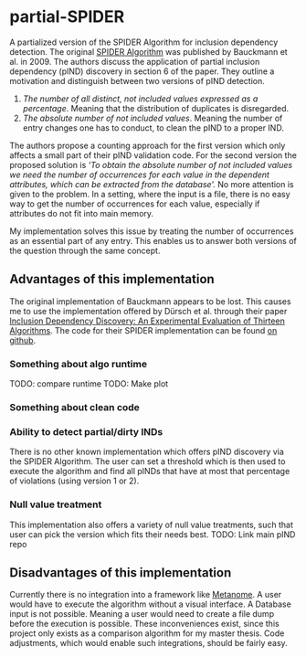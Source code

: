 # partial-SPIDER
A partialized version of the SPIDER Algorithm for inclusion dependency detection. The original [SPIDER Algorithm](https://hpi.de/fileadmin/user_upload/fachgebiete/naumann/publications/PDFs/2007_bauckmann_efficiently.pdf) was published by Bauckmann et al. in 2009. The authors discuss the application of partial inclusion dependency (pIND) discovery in section 6 of the paper. They outline a motivation and distinguish between two versions of pIND detection.
1) _The number of all distinct, not included values expressed as a percentage_. Meaning that the distribution of duplicates is disregarded.
2) _The absolute number of not included values_. Meaning the number of entry changes one has to conduct, to clean the pIND to a proper IND.

The authors propose a counting approach for the first version which only affects a small part of their pIND validation code. For the second version the proposed solution is _'To obtain the absolute number of not included values we need the number of occurrences for each value in the dependent attributes, which can be extracted from the database'._ No more attention is given to the problem. In a setting, where the input is a file, there is no easy way to get the number of occurrences for each value, especially if attributes do not fit into main memory.

My implementation solves this issue by treating the number of occurrences as an essential part of any entry. This enables us to answer both versions of the question through the same concept.

## Advantages of this implementation
The original implementation of Bauckmann appears to be lost. This causes me to use the implementation offered by Dürsch et al. through their paper [Inclusion Dependency Discovery: An Experimental Evaluation of Thirteen Algorithms](https://hpi.de/fileadmin/user_upload/fachgebiete/naumann/publications/PDFs/2019_duersch_inclusion.pdf). The code for their SPIDER implementation can be found [on github](https://github.com/HPI-Information-Systems/inclusion-dependency-algorithms/tree/master/adp-algorithms/spider).

### Something about algo runtime

TODO: compare runtime
TODO: Make plot

### Something about clean code

### Ability to detect partial/dirty INDs
There is no other known implementation which offers pIND discovery via the SPIDER Algorithm. The user can set a threshold which is then used to execute the algorithm and find all pINDs that have at most that percentage of violations (using version 1 or 2).

### Null value treatment
This implementation also offers a variety of null value treatments, such that user can pick the version which fits their needs best. TODO: Link main pIND repo

## Disadvantages of this implementation
Currently there is no integration into a framework like [Metanome](https://github.com/HPI-Information-Systems/Metanome). A user would have to execute the algorithm without a visual interface. A Database input is not possible. Meaning a user would need to create a file dump before the execution is possible. These inconveniences exist, since this project only exists as a comparison algorithm for my master thesis. Code adjustments, which would enable such integrations, should be fairly easy.